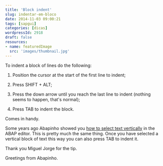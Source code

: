 ```yaml
---
title: 'Block indent'
slug: indentar-em-bloco
date: 2014-11-03 09:00:21
tags: [sapgui]
categories: [dicas]
wordpressId: 2918
draft: false
resources:
- name: featuredImage
  src: 'images/thumbnail.jpg'
---
```

To indent a block of lines do the following:

<!--more-->

  1. Position the cursor at the start of the first line to indent;

  2. Press SHIFT + ALT;

  3. Press the down arrow until you reach the last line to indent (nothing seems to happen, that's normal);

  4. Press TAB to indent the block.

Comes in handy.

Some years ago Abapinho showed you [how to select text vertically][1] in the ABAP editor. This is pretty much the same thing. Once you have selected a vertical block of text this way you can also press TAB to indent it.

Thank you Miguel Jorge for the tip.

Greetings from Abapinho.

   [1]: https://abapinho.com/en/2011/09/seleccao-vertical-de-texto/ (Vertical text selection in ABAP editor – really? Really.)
